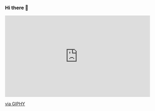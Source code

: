 ### Hi there 👋
<iframe src="https://giphy.com/embed/VtvNS5ZESQzAmjO5EL" width="480" height="270" frameBorder="0" class="giphy-embed" allowFullScreen></iframe><p><a href="https://giphy.com/gifs/imaginedragons-animation-imagine-dragons-love-of-mine-VtvNS5ZESQzAmjO5EL">via GIPHY</a></p>
<!--
**BillyGrind/BillyGrind** is a ✨ _special_ ✨ repository because its `README.md` (this file) appears on your GitHub profile.

Here are some ideas to get you started:

- 🔭 I’m currently working on ...
- 🌱 I’m currently learning ...
- 👯 I’m looking to collaborate on ...
- 🤔 I’m looking for help with ...
- 💬 Ask me about ...
- 📫 How to reach me: ...
- 😄 Pronouns: ...
- ⚡ Fun fact: ...
-->
